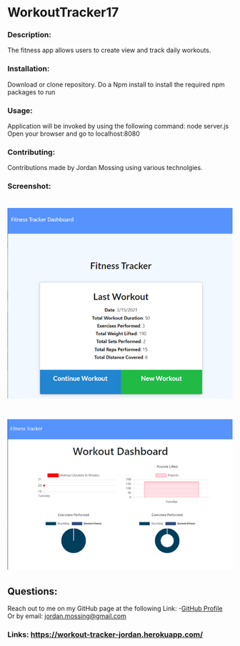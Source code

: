 # WorkoutTracker17


### Description: 

The fitness app allows users to create view and track daily workouts.


### Installation:  

Download or clone repository. Do a Npm install to install the required npm packages to run


### Usage: 

Application will be invoked by using the following command: node server.js Open your browser and go to localhost:8080


 ### Contributing: 
 
  Contributions made by Jordan Mossing using various technolgies.


 ### Screenshot: 


 # ![Image](./screenshot.PNG)

  # ![Image](./screenshotworkout.PNG)

 ## Questions:
 
Reach out to me on my GitHub page at the following Link:
 -[GitHub Profile](https://github.com/jmo1point0)    
 Or by email: jordan.mossing@gmail.com

### Links: https://workout-tracker-jordan.herokuapp.com/

 


